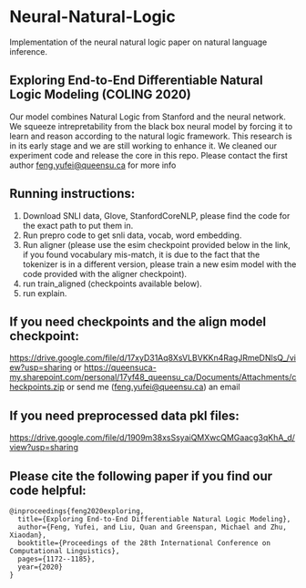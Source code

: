 # Neural-Natural-Logic
Implementation of the neural natural logic paper on natural language inference.

## Exploring End-to-End Differentiable Natural Logic Modeling (COLING 2020)

Our model combines Natural Logic from Stanford and the neural network. We squeeze intrepretability from the black box neural model by forcing it to learn and reason according to the natural logic framework. 
This research is in its early stage and we are still working to enhance it. We cleaned our experiment code and release the core in this repo. 
Please contact the first author feng.yufei@queensu.ca for more info




## Running instructions:
1. Download SNLI data, Glove, StanfordCoreNLP, please find the code for the exact path to put them in.
2. Run prepro code to get snli data, vocab, word embedding.
3. Run aligner (please use the esim checkpoint provided below in the link, if you found vocabulary mis-match, it is due to the fact that the tokenizer is in a different version, please train a new esim model with the code provided with the aligner checkpoint).
4. run train_aligned (checkpoints available below).
5. run explain.

## If you need checkpoints and the align model checkpoint:
https://drive.google.com/file/d/17xyD31Aq8XsVLBVKKn4RagJRmeDNlsQ_/view?usp=sharing
or
https://queensuca-my.sharepoint.com/personal/17yf48_queensu_ca/Documents/Attachments/checkpoints.zip
or
send me (feng.yufei@queensu.ca) an email

## If you need preprocessed data pkl files:
https://drive.google.com/file/d/1909m38xsSsyaiQMXwcQMGaacg3qKhA_d/view?usp=sharing

## Please cite the following paper if you find our code helpful:
```
@inproceedings{feng2020exploring,
  title={Exploring End-to-End Differentiable Natural Logic Modeling},
  author={Feng, Yufei, and Liu, Quan and Greenspan, Michael and Zhu, Xiaodan},
  booktitle={Proceedings of the 28th International Conference on Computational Linguistics},
  pages={1172--1185},
  year={2020}
}
```
